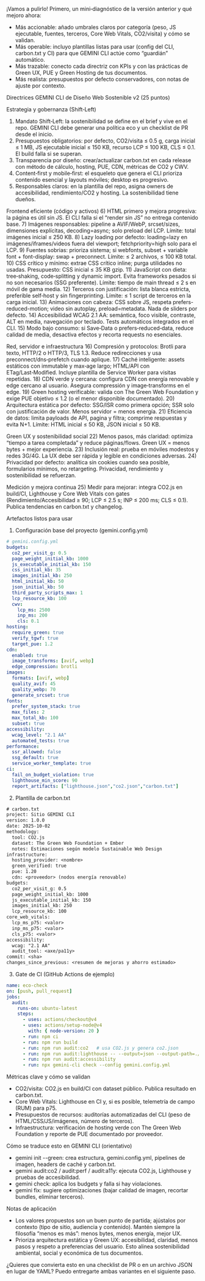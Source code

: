 ¡Vamos a pulirlo! Primero, un mini‑diagnóstico de la versión anterior y qué mejoro ahora:

- Más accionable: añado umbrales claros por categoría (peso, JS ejecutable, fuentes, terceros, Core Web Vitals, CO2/visita) y cómo se validan.
- Más operable: incluyo plantillas listas para usar (config del CLI, carbon.txt y CI) para que GEMINI CLI actúe como “guardián” automático.
- Más trazable: conecto cada directriz con KPIs y con las prácticas de Green UX, PUE y Green Hosting de tus documentos.
- Más realista: presupuestos por defecto conservadores, con notas de ajuste por contexto.

Directrices GEMINI CLI de Diseño Web Sostenible v2 (25 puntos)

Estrategia y gobernanza (Shift‑Left)
1) Mandato Shift‑Left: la sostenibilidad se define en el brief y vive en el repo. GEMINI CLI debe generar una política eco y un checklist de PR desde el inicio.
2) Presupuestos obligatorios: por defecto, CO2/visita ≤ 0.5 g, carga inicial ≤ 1 MB, JS ejecutable inicial ≤ 150 KB, recurso LCP ≤ 100 KB, CLS ≤ 0.1. El build falla si se superan.
3) Transparencia por diseño: crear/actualizar carbon.txt en cada release con método de cálculo, hosting, PUE, CDN, métricas de CO2 y CWV.
4) Content‑first y mobile‑first: el esqueleto que genera el CLI prioriza contenido esencial y layouts móviles; desktop es progresivo.
5) Responsables claros: en la plantilla del repo, asigna owners de accesibilidad, rendimiento/CO2 y hosting. La sostenibilidad tiene dueños.

Frontend eficiente (código y activos)
6) HTML primero y mejora progresiva: la página es útil sin JS. El CLI falla si el “render sin JS” no entrega contenido base.
7) Imágenes responsables: pipeline a AVIF/WebP, srcset/sizes, dimensiones explícitas, decoding=async; solo preload del LCP. Límite: total imágenes inicial ≤ 250 KB.
8) Lazy loading por defecto: loading=lazy en imágenes/iframes/videos fuera del viewport; fetchpriority=high solo para el LCP.
9) Fuentes sobrias: prioriza sistema; si webfonts, subset + variable font + font-display: swap + preconnect. Límite: ≤ 2 archivos, ≤ 100 KB total.
10) CSS crítico y mínimo: extrae CSS crítico inline; purga utilidades no usadas. Presupuesto: CSS inicial ≤ 35 KB gzip.
11) JavaScript con dieta: tree‑shaking, code‑splitting y dynamic import. Evita frameworks pesados si no son necesarios (SSG preferente). Límite: tiempo de main thread ≤ 2 s en móvil de gama media.
12) Terceros con justificación: lista blanca estricta, preferible self‑host y sin fingerprinting. Límite: ≤ 1 script de terceros en la carga inicial.
13) Animaciones con cabeza: CSS sobre JS, respeta prefers-reduced-motion; video sin autoplay, preload=metadata. Nada de sliders por defecto.
14) Accesibilidad WCAG 2.1 AA: semántica, foco visible, contraste, ALT en media, navegación por teclado. Tests automáticos integrados en el CLI.
15) Modo bajo consumo: si Save‑Data o prefers‑reduced‑data, reduce calidad de media, desactiva efectos y recorta requests no esenciales.

Red, servidor e infraestructura
16) Compresión y protocolos: Brotli para texto, HTTP/2 o HTTP/3, TLS 1.3. Reduce redirecciones y usa preconnect/dns‑prefetch cuando aplique.
17) Caché inteligente: assets estáticos con immutable y max‑age largo; HTML/API con ETag/Last‑Modified. Incluye plantilla de Service Worker para visitas repetidas.
18) CDN verde y cercana: configura CDN con energía renovable y edge cercano al usuario. Asegura compressión y image‑transforms en el edge.
19) Green hosting verificable: valida con The Green Web Foundation y exige PUE objetivo ≤ 1.2 (o el menor disponible documentado).
20) Arquitectura estática por defecto: SSG/ISR como primera opción; SSR solo con justificación de valor. Menos servidor = menos energía.
21) Eficiencia de datos: limita payloads de API, pagina y filtra; comprime respuestas y evita N+1. Límite: HTML inicial ≤ 50 KB, JSON inicial ≤ 50 KB.

Green UX y sostenibilidad social
22) Menos pasos, más claridad: optimiza “tiempo a tarea completada” y reduce páginas/flows. Green UX = menos bytes + mejor experiencia.
23) Inclusión real: prueba en móviles modestos y redes 3G/4G. La UX debe ser rápida y legible en condiciones adversas.
24) Privacidad por defecto: analítica sin cookies cuando sea posible, formularios mínimos, no retargeting. Privacidad, rendimiento y sostenibilidad se refuerzan.

Medición y mejora continua
25) Medir para mejorar: integra CO2.js en build/CI, Lighthouse y Core Web Vitals con gates (Rendimiento/Accesibilidad ≥ 90; LCP ≤ 2.5 s; INP ≤ 200 ms; CLS ≤ 0.1). Publica tendencias en carbon.txt y changelog.

Artefactos listos para usar

1) Configuración base del proyecto (gemini.config.yml)
```yaml
# gemini.config.yml
budgets:
  co2_per_visit_g: 0.5
  page_weight_initial_kb: 1000
  js_executable_initial_kb: 150
  css_initial_kb: 35
  images_initial_kb: 250
  html_initial_kb: 50
  json_initial_kb: 50
  third_party_scripts_max: 1
  lcp_resource_kb: 100
  cwv:
    lcp_ms: 2500
    inp_ms: 200
    cls: 0.1
hosting:
  require_green: true
  verify_tgwf: true
  target_pue: 1.2
cdn:
  enabled: true
  image_transforms: [avif, webp]
  edge_compression: brotli
images:
  formats: [avif, webp]
  quality_avif: 45
  quality_webp: 70
  generate_srcset: true
fonts:
  prefer_system_stack: true
  max_files: 2
  max_total_kb: 100
  subset: true
accessibility:
  wcag_level: "2.1 AA"
  automated_tests: true
performance:
  ssr_allowed: false
  ssg_default: true
  service_worker_template: true
ci:
  fail_on_budget_violation: true
  lighthouse_min_score: 90
  report_artifacts: ["lighthouse.json","co2.json","carbon.txt"]
```

2) Plantilla de carbon.txt
```txt
# carbon.txt
project: Sitio GEMINI CLI
version: 1.0.0
date: 2025-10-02
methodology:
  tool: CO2.js
  dataset: The Green Web Foundation + Ember
  notes: Estimaciones según modelo Sustainable Web Design
infrastructure:
  hosting_provider: <nombre>
  green_verified: true
  pue: 1.20
  cdn: <proveedor> (nodos energía renovable)
budgets:
  co2_per_visit_g: 0.5
  page_weight_initial_kb: 1000
  js_executable_initial_kb: 150
  images_initial_kb: 250
  lcp_resource_kb: 100
core_web_vitals:
  lcp_ms_p75: <valor>
  inp_ms_p75: <valor>
  cls_p75: <valor>
accessibility:
  wcag: "2.1 AA"
  audit_tool: <axe/pa11y>
commit: <sha>
changes_since_previous: <resumen de mejoras y ahorro estimado>
```

3) Gate de CI (GitHub Actions de ejemplo)
```yaml
name: eco-check
on: [push, pull_request]
jobs:
  audit:
    runs-on: ubuntu-latest
    steps:
      - uses: actions/checkout@v4
      - uses: actions/setup-node@v4
        with: { node-version: 20 }
      - run: npm ci
      - run: npm run build
      - run: npm run audit:co2   # usa CO2.js y genera co2.json
      - run: npm run audit:lighthouse -- --output=json --output-path=./lighthouse.json
      - run: npm run audit:accessibility
      - run: npx gemini-cli check --config gemini.config.yml
```

Métricas clave y cómo se validan
- CO2/visita: CO2.js en build/CI con dataset público. Publica resultado en carbon.txt.
- Core Web Vitals: Lighthouse en CI y, si es posible, telemetría de campo (RUM) para p75.
- Presupuestos de recursos: auditorías automatizadas del CLI (peso de HTML/CSS/JS/imágenes, número de terceros).
- Infraestructura: verificación de hosting verde con The Green Web Foundation y reporte de PUE documentado por proveedor.

Cómo se traduce esto en GEMINI CLI (orientativo)
- gemini init --green: crea estructura, gemini.config.yml, pipelines de imagen, headers de caché y carbon.txt.
- gemini audit:co2 / audit:perf / audit:a11y: ejecuta CO2.js, Lighthouse y pruebas de accesibilidad.
- gemini check: aplica los budgets y falla si hay violaciones.
- gemini fix: sugiere optimizaciones (bajar calidad de imagen, recortar bundles, eliminar terceros).

Notas de aplicación
- Los valores propuestos son un buen punto de partida; ajústalos por contexto (tipo de sitio, audiencia y contenido). Mantén siempre la filosofía “menos es más”: menos bytes, menos energía, mejor UX.
- Prioriza arquitectura estática y Green UX: accesibilidad, claridad, menos pasos y respeto a preferencias del usuario. Esto alinea sostenibilidad ambiental, social y económica de tus documentos.

¿Quieres que convierta esto en una checklist de PR o en un archivo JSON en lugar de YAML? Puedo entregarte ambas variantes en el siguiente paso.